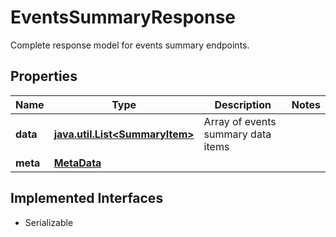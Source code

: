 

# EventsSummaryResponse

Complete response model for events summary endpoints.

## Properties

Name | Type | Description | Notes
------------ | ------------- | ------------- | -------------
**data** | [**java.util.List&lt;SummaryItem&gt;**](SummaryItem.md) | Array of events summary data items | 
**meta** | [**MetaData**](MetaData.md) |  | 


## Implemented Interfaces

* Serializable


